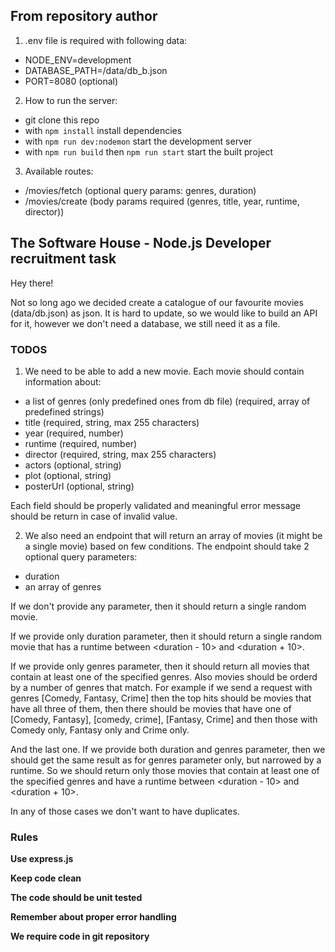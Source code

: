 ## From repository author
1. .env file is required with following data:
- NODE_ENV=development
- DATABASE_PATH=/data/db_b.json
- PORT=8080 (optional)

2. How to run the server:
- git clone this repo
- with `npm install` install dependencies
- with `npm run dev:nodemon` start the development server
- with `npm run build` then `npm run start` start the built project

3. Available routes:
- /movies/fetch (optional query params: genres<array>, duration<number>)
- /movies/create (body params required (genres<array>, title<string>, year<number>, runtime<number>, director<string>))

## The Software House - Node.js Developer recruitment task

Hey there!

Not so long ago we decided create a catalogue of our favourite movies (data/db.json) as json. It is hard to update, so we would like to build an API
for it, however we don't need a database, we still need it as a file.

### TODOS

1. We need to be able to add a new movie. Each movie should contain information about:

- a list of genres (only predefined ones from db file) (required, array of predefined strings)
- title (required, string, max 255 characters)
- year (required, number)
- runtime (required, number)
- director (required, string, max 255 characters)
- actors (optional, string)
- plot (optional, string)
- posterUrl (optional, string)

Each field should be properly validated and meaningful error message should be return in case of invalid value.

2. We also need an endpoint that will return an array of movies (it might be a single movie) based on few conditions. The endpoint should take 2 optional query parameters:

- duration
- an array of genres

If we don't provide any parameter, then it should return a single random movie.

If we provide only duration parameter, then it should return a single random movie that has a runtime between <duration - 10> and <duration + 10>.

If we provide only genres parameter, then it should return all movies that contain at least one of the specified genres. Also movies should be orderd by a number of genres that match. For example if we send a request with genres [Comedy, Fantasy, Crime] then the top hits should be movies that have all three of them, then there should be movies that have one of [Comedy, Fantasy], [comedy, crime], [Fantasy, Crime] and then those with Comedy only, Fantasy only and Crime only.

And the last one. If we provide both duration and genres parameter, then we should get the same result as for genres parameter only, but narrowed by a runtime. So we should return only those movies that contain at least one of the specified genres and have a runtime between <duration - 10> and <duration + 10>.

In any of those cases we don't want to have duplicates.

### Rules

**Use express.js**

**Keep code clean**

**The code should be unit tested**

**Remember about proper error handling**

**We require code in git repository**

